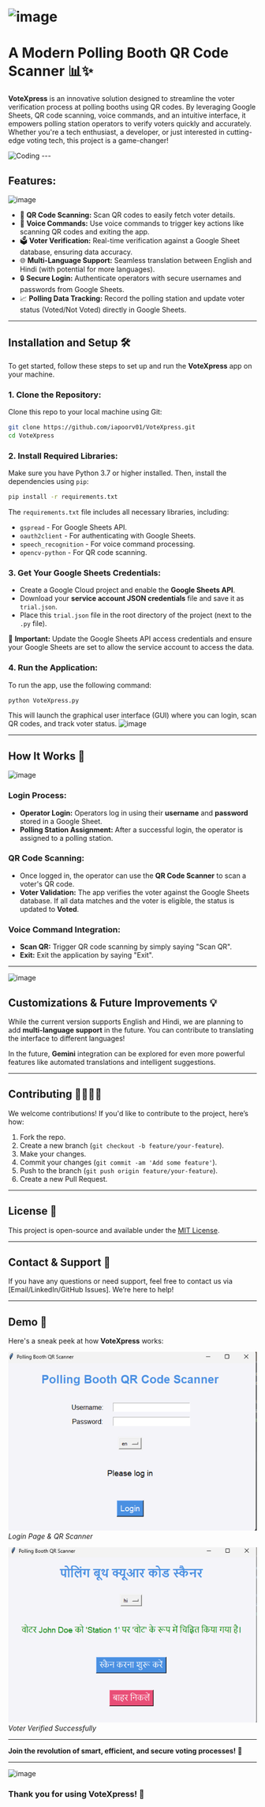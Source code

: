# ![image](https://github.com/user-attachments/assets/ebbba7fd-29be-44a4-9f69-93d51690bdfd) 
# A Modern Polling Booth QR Code Scanner 📊✨
**VoteXpress** is an innovative solution designed to streamline the voter verification process at polling booths using QR codes. By leveraging Google Sheets, QR code scanning, voice commands, and an intuitive interface, it empowers polling station operators to verify voters quickly and accurately. Whether you're a tech enthusiast, a developer, or just interested in cutting-edge voting tech, this project is a game-changer!

 <img  alt="Coding" src="https://media.giphy.com/media/xUOxfdB8Ttz0ulAzPG/giphy.gif?cid=ecf05e474s11auycebwq61x7hquhdr5bz15gcm849efchq2c&ep=v1_gifs_search&rid=giphy.gif&ct=g">
---

## **Features:**
![image](https://github.com/user-attachments/assets/40212fe8-2393-45c2-9215-6631958487be)

- 📱 **QR Code Scanning:** Scan QR codes to easily fetch voter details.
- 🎤 **Voice Commands:** Use voice commands to trigger key actions like scanning QR codes and exiting the app.
- 🗳️ **Voter Verification:** Real-time verification against a Google Sheet database, ensuring data accuracy.
- 🌐 **Multi-Language Support:** Seamless translation between English and Hindi (with potential for more languages).   
- 🔒 **Secure Login:** Authenticate operators with secure usernames and passwords from Google Sheets.
- 📈 **Polling Data Tracking:** Record the polling station and update voter status (Voted/Not Voted) directly in Google Sheets.
  
---

## **Installation and Setup** 🛠️ 


To get started, follow these steps to set up and run the **VoteXpress** app on your machine.

### 1. **Clone the Repository:**
   Clone this repo to your local machine using Git:
   ```bash
   git clone https://github.com/iapoorv01/VoteXpress.git
   cd VoteXpress
   ```

### 2. **Install Required Libraries:**
   Make sure you have Python 3.7 or higher installed. Then, install the dependencies using `pip`:
   ```bash
   pip install -r requirements.txt
   ```

   The `requirements.txt` file includes all necessary libraries, including:
   - `gspread` - For Google Sheets API.
   - `oauth2client` - For authenticating with Google Sheets.
   - `speech_recognition` - For voice command processing.
   - `opencv-python` - For QR code scanning.

### 3. **Get Your Google Sheets Credentials:**
   - Create a Google Cloud project and enable the **Google Sheets API**.
   - Download your **service account JSON credentials** file and save it as `trial.json`.
   - Place this `trial.json` file in the root directory of the project (next to the `.py` file).

   📌 **Important:** Update the Google Sheets API access credentials and ensure your Google Sheets are set to allow the service account to access the data.

### 4. **Run the Application:**
   To run the app, use the following command:
   ```bash
   python VoteXpress.py
   ```

   This will launch the graphical user interface (GUI) where you can login, scan QR codes, and track voter status.
    ![image](https://github.com/user-attachments/assets/0a730b59-6bd0-4524-8ff2-eab1377238d4)

---

## **How It Works** 🧐 
![image](https://github.com/user-attachments/assets/3ca2b09f-4e3d-4db5-a629-1e9d140175be)

### **Login Process:**
- **Operator Login:** Operators log in using their **username** and **password** stored in a Google Sheet.
- **Polling Station Assignment:** After a successful login, the operator is assigned to a polling station.
  
### **QR Code Scanning:**
- Once logged in, the operator can use the **QR Code Scanner** to scan a voter's QR code.
- **Voter Validation:** The app verifies the voter against the Google Sheets database. If all data matches and the voter is eligible, the status is updated to **Voted**.

### **Voice Command Integration:**
- **Scan QR:** Trigger QR code scanning by simply saying "Scan QR".
- **Exit:** Exit the application by saying "Exit".

---

![image](https://github.com/user-attachments/assets/023024b5-b9a9-4857-ae2b-2739df03bdc5)

## **Customizations & Future Improvements** 💡

While the current version supports English and Hindi, we are planning to add **multi-language support** in the future. You can contribute to translating the interface to different languages!

In the future, **Gemini** integration can be explored for even more powerful features like automated translations and intelligent suggestions.

---

## **Contributing** 👨‍💻👩‍💻

We welcome contributions! If you'd like to contribute to the project, here’s how:

1. Fork the repo.
2. Create a new branch (`git checkout -b feature/your-feature`).
3. Make your changes.
4. Commit your changes (`git commit -am 'Add some feature'`).
5. Push to the branch (`git push origin feature/your-feature`).
6. Create a new Pull Request.

---

## **License** 📜

This project is open-source and available under the [MIT License](LICENSE).

---

## **Contact & Support** 🤝

If you have any questions or need support, feel free to contact us via [Email/LinkedIn/GitHub Issues]. We’re here to help!

---

## **Demo** 📸

Here's a sneak peek at how **VoteXpress** works:

![Screenshot 1](login.png)
*Login Page & QR Scanner*

![Screenshot 2](verified.png)
*Voter Verified Successfully*

---

**Join the revolution of smart, efficient, and secure voting processes!** 🚀

---
![image](https://github.com/user-attachments/assets/288b15c3-e8ba-4527-8eb3-2c9c834afb8a)
### **Thank you for using VoteXpress!** 💙

